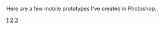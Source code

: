 Here are a few mobile prototypes I've created in Photoshop.

[1](https://github.com/merchp/sclera/blob/4f197f3c6b31e7afc4b999d055cf384a3c20e70e/r%20bop%20page%20-%20mobile.jpg)
[2](https://github.com/merchp/sclera/blob/4f197f3c6b31e7afc4b999d055cf384a3c20e70e/r%20pics%20-%20mobile.jpg)
[3](https://github.com/merchp/sclera/blob/4f197f3c6b31e7afc4b999d055cf384a3c20e70e/rf%2015-35mm%20product%20page%20-%20mobile.jpg)
